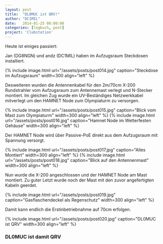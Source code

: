 ```yaml
---
layout: post
title:  "DL0MUC ist QRV!"
author: "DC1MIL"
date:   2014-01-25 00:00:00
categories: [logbuch, post]
project: 'Clubstation'
---
```


Heute ist einiges passiert:

Jan (DG8NGN) und andz (DC1MIL) haben im Aufzugsraum Steckdosen installiert. 

{% include image.html url="/assets/posts/post014.jpg" caption="Steckdose im Aufzugsraum" width=300 align="left" %}
<br style="clear: both;"> 

Desweiteren wurden die Antennenkabel für den 2m/70cm X-200 Rundstrahler vom Aufzugsraum zum Antennemast verlegt und N-Stecker montiert. Im gleichen Zug wurde ein UV-Beständiges Netzwerkkabel mitverlegt um den HAMNET Node zum Olympiaturm zu versorgen.

{% include image.html url="/assets/posts/post015.jpg" caption="Blick vom Mast zum Olympiaturm" width=300 align="left" %}
{% include image.html url="/assets/posts/post016.jpg" caption="Hamnet Node im Wetterfesten Gehäuse" width=300 align="left" %}
<br style="clear: both;"> 

Der HAMNET Node wird über Passive-PoE direkt aus dem Aufzugsraum mit Spannung versorgt.

{% include image.html url="/assets/posts/post017.jpg" caption="Alles Montiert" width=300 align="left" %}
{% include image.html url="/assets/posts/post018.jpg" caption="Blick auf den Antennenmast" width=300 align="left" %}
<br style="clear: both;"> 

Nun wurde die X-200 angeschlossen und der HAMNET Node am Mast montiert. Zu guter Letzt wurde noch der Mast mit den zuvor angefertigten Kabeln geerdet.

{% include image.html url="/assets/posts/post019.jpg" caption="Gasflaschendeckel als Regenschutz" width=300 align="left" %}
<br style="clear: both;"> 

Damit kann endlich die Erstinbetriebnahme auf 70cm erfolgen. 

{% include image.html url="/assets/posts/post020.jpg" caption="DL0MUC ist QRV" width=300 align="left" %}
<br style="clear: both;"> 

### DL0MUC ist damit QRV